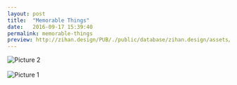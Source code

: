 ```yaml
---
layout: post
title:  "Memorable Things"
date:   2016-09-17 15:39:40
permalink: memorable-things
preview: http://zihan.design/PUB/./public/database/zihan.design/assets/images/2016-09-17/2.jpg
---
```


![Picture 2](http://zihan.design/PUB/./public/database/zihan.design/assets/images/2016-09-17/2.jpg)
<br>
<br>
![Picture 1](http://zihan.design/PUB/./public/database/zihan.design/assets/images/2016-09-17/1.jpg)

